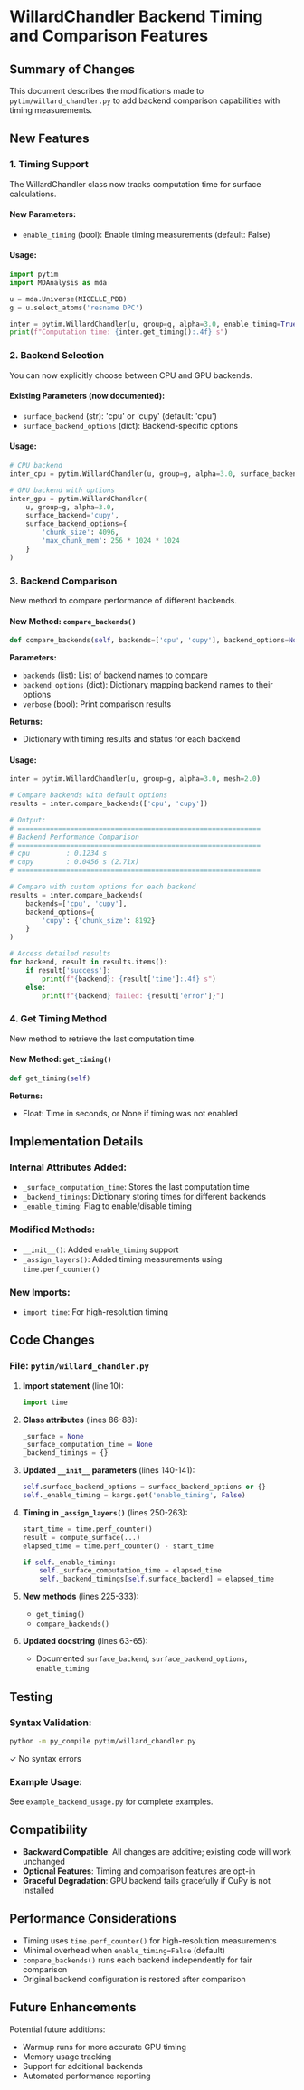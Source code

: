 # WillardChandler Backend Timing and Comparison Features

## Summary of Changes

This document describes the modifications made to `pytim/willard_chandler.py` to add backend comparison capabilities with timing measurements.

## New Features

### 1. **Timing Support**

The WillardChandler class now tracks computation time for surface calculations.

#### New Parameters:
- `enable_timing` (bool): Enable timing measurements (default: False)

#### Usage:
```python
import pytim
import MDAnalysis as mda

u = mda.Universe(MICELLE_PDB)
g = u.select_atoms('resname DPC')

inter = pytim.WillardChandler(u, group=g, alpha=3.0, enable_timing=True)
print(f"Computation time: {inter.get_timing():.4f} s")
```

### 2. **Backend Selection**

You can now explicitly choose between CPU and GPU backends.

#### Existing Parameters (now documented):
- `surface_backend` (str): 'cpu' or 'cupy' (default: 'cpu')
- `surface_backend_options` (dict): Backend-specific options

#### Usage:
```python
# CPU backend
inter_cpu = pytim.WillardChandler(u, group=g, alpha=3.0, surface_backend='cpu')

# GPU backend with options
inter_gpu = pytim.WillardChandler(
    u, group=g, alpha=3.0,
    surface_backend='cupy',
    surface_backend_options={
        'chunk_size': 4096,
        'max_chunk_mem': 256 * 1024 * 1024
    }
)
```

### 3. **Backend Comparison**

New method to compare performance of different backends.

#### New Method: `compare_backends()`

```python
def compare_backends(self, backends=['cpu', 'cupy'], backend_options=None, verbose=True)
```

**Parameters:**
- `backends` (list): List of backend names to compare
- `backend_options` (dict): Dictionary mapping backend names to their options
- `verbose` (bool): Print comparison results

**Returns:**
- Dictionary with timing results and status for each backend

#### Usage:
```python
inter = pytim.WillardChandler(u, group=g, alpha=3.0, mesh=2.0)

# Compare backends with default options
results = inter.compare_backends(['cpu', 'cupy'])

# Output:
# ============================================================
# Backend Performance Comparison
# ============================================================
# cpu         : 0.1234 s
# cupy        : 0.0456 s (2.71x)
# ============================================================

# Compare with custom options for each backend
results = inter.compare_backends(
    backends=['cpu', 'cupy'],
    backend_options={
        'cupy': {'chunk_size': 8192}
    }
)

# Access detailed results
for backend, result in results.items():
    if result['success']:
        print(f"{backend}: {result['time']:.4f} s")
    else:
        print(f"{backend} failed: {result['error']}")
```

### 4. **Get Timing Method**

New method to retrieve the last computation time.

#### New Method: `get_timing()`

```python
def get_timing(self)
```

**Returns:**
- Float: Time in seconds, or None if timing was not enabled

## Implementation Details

### Internal Attributes Added:
- `_surface_computation_time`: Stores the last computation time
- `_backend_timings`: Dictionary storing times for different backends
- `_enable_timing`: Flag to enable/disable timing

### Modified Methods:
- `__init__()`: Added `enable_timing` support
- `_assign_layers()`: Added timing measurements using `time.perf_counter()`

### New Imports:
- `import time`: For high-resolution timing

## Code Changes

### File: `pytim/willard_chandler.py`

1. **Import statement** (line 10):
   ```python
   import time
   ```

2. **Class attributes** (lines 86-88):
   ```python
   _surface = None
   _surface_computation_time = None
   _backend_timings = {}
   ```

3. **Updated `__init__` parameters** (lines 140-141):
   ```python
   self.surface_backend_options = surface_backend_options or {}
   self._enable_timing = kargs.get('enable_timing', False)
   ```

4. **Timing in `_assign_layers()`** (lines 250-263):
   ```python
   start_time = time.perf_counter()
   result = compute_surface(...)
   elapsed_time = time.perf_counter() - start_time

   if self._enable_timing:
       self._surface_computation_time = elapsed_time
       self._backend_timings[self.surface_backend] = elapsed_time
   ```

5. **New methods** (lines 225-333):
   - `get_timing()`
   - `compare_backends()`

6. **Updated docstring** (lines 63-65):
   - Documented `surface_backend`, `surface_backend_options`, `enable_timing`

## Testing

### Syntax Validation:
```bash
python -m py_compile pytim/willard_chandler.py
```
✓ No syntax errors

### Example Usage:
See `example_backend_usage.py` for complete examples.

## Compatibility

- **Backward Compatible**: All changes are additive; existing code will work unchanged
- **Optional Features**: Timing and comparison features are opt-in
- **Graceful Degradation**: GPU backend fails gracefully if CuPy is not installed

## Performance Considerations

- Timing uses `time.perf_counter()` for high-resolution measurements
- Minimal overhead when `enable_timing=False` (default)
- `compare_backends()` runs each backend independently for fair comparison
- Original backend configuration is restored after comparison

## Future Enhancements

Potential future additions:
- Warmup runs for more accurate GPU timing
- Memory usage tracking
- Support for additional backends
- Automated performance reporting
